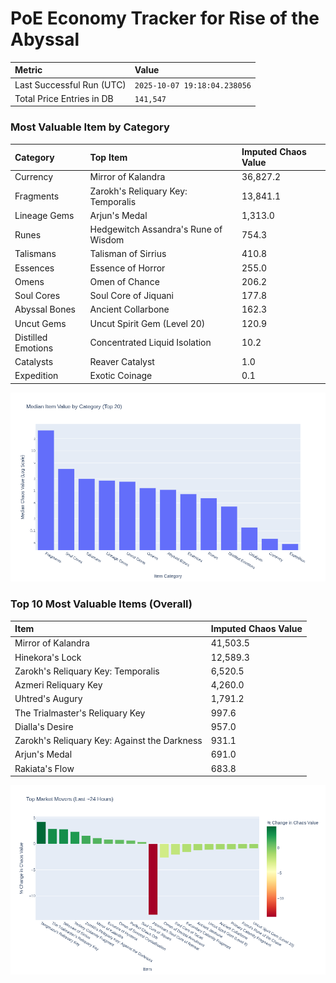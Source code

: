 # PoE Economy Tracker for Rise of the Abyssal

<!-- START_MAINTENANCE -->
| Metric | Value |
|:---|:---|
| Last Successful Run (UTC) | `2025-10-07 19:18:04.238056` |
| Total Price Entries in DB | `141,547` |

<!-- END_MAINTENANCE -->

<!-- START_DATAFRAME_DEBUG -->
<!-- END_DATAFRAME_DEBUG -->

<!-- START_CATEGORY_ANALYSIS -->
### Most Valuable Item by Category
| Category | Top Item | Imputed Chaos Value |
| :--- | :--- | :--- |
| Currency | Mirror of Kalandra | 36,827.2 |
| Fragments | Zarokh's Reliquary Key: Temporalis | 13,841.1 |
| Lineage Gems | Arjun's Medal | 1,313.0 |
| Runes | Hedgewitch Assandra's Rune of Wisdom | 754.3 |
| Talismans | Talisman of Sirrius | 410.8 |
| Essences | Essence of Horror | 255.0 |
| Omens | Omen of Chance | 206.2 |
| Soul Cores | Soul Core of Jiquani | 177.8 |
| Abyssal Bones | Ancient Collarbone | 162.3 |
| Uncut Gems | Uncut Spirit Gem (Level 20) | 120.9 |
| Distilled Emotions | Concentrated Liquid Isolation | 10.2 |
| Catalysts | Reaver Catalyst | 1.0 |
| Expedition | Exotic Coinage | 0.1 |


![Category Analysis Chart](charts/category_analysis.png)
<!-- END_ANALYSIS -->

<!-- START_ANALYSIS -->
### Top 10 Most Valuable Items (Overall)
| Item | Imputed Chaos Value |
| :--- | :--- |
| Mirror of Kalandra | 41,503.5 |
| Hinekora's Lock | 12,589.3 |
| Zarokh's Reliquary Key: Temporalis | 6,520.5 |
| Azmeri Reliquary Key | 4,260.0 |
| Uhtred's Augury | 1,791.2 |
| The Trialmaster's Reliquary Key | 997.6 |
| Dialla's Desire | 957.0 |
| Zarokh's Reliquary Key: Against the Darkness | 931.1 |
| Arjun's Medal | 691.0 |
| Rakiata's Flow | 683.8 |


![Market Movers Chart](charts/market_movers.png)
<!-- END_ANALYSIS -->
